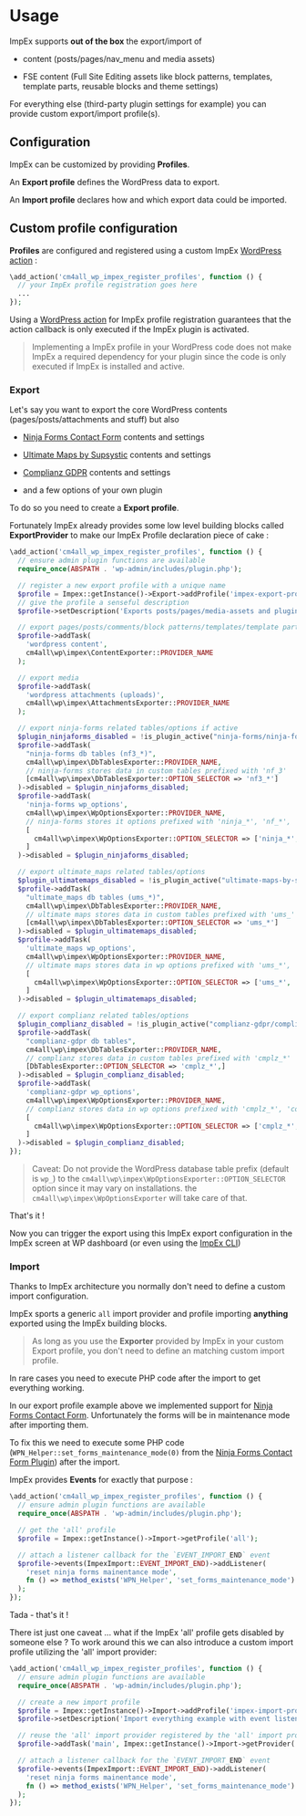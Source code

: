 <!-- toc -->

# Usage

ImpEx supports **out of the box** the export/import of

- content (posts/pages/nav_menu and media assets)

- FSE content (Full Site Editing assets like block patterns, templates, template parts, reusable blocks and theme settings)

For everything else (third-party plugin settings for example) you can provide custom export/import profile(s).

## Configuration

ImpEx can be customized by providing **Profiles**.

An **Export profile** defines the WordPress data to export.

An **Import profile** declares how and which export data could be imported.

## Custom profile configuration

**Profiles** are configured and registered using a custom ImpEx [WordPress action](https://developer.wordpress.org/plugins/hooks/actions/) :

```php
\add_action('cm4all_wp_impex_register_profiles', function () {
  // your ImpEx profile registration goes here
  ...
});
```

Using a [WordPress action](https://developer.wordpress.org/plugins/hooks/actions/) for ImpEx profile registration guarantees that the action callback is only executed if the ImpEx plugin is activated.

> Implementing a ImpEx profile in your WordPress code does not make ImpEx a required dependency for your plugin since the code is only executed if ImpEx is installed and active.

### Export

Let's say you want to export the core WordPress contents (pages/posts/attachments and stuff) but also

- [Ninja Forms Contact Form](https://wordpress.org/plugins/ninja-forms/) contents and settings

- [Ultimate Maps by Supsystic](https://wordpress.org/plugins/ultimate-maps-by-supsystic/) contents and settings

- [Complianz GDPR](https://wordpress.org/plugins/complianz-gdpr/) contents and settings

- and a few options of your own plugin

To do so you need to create a **Export profile**.

Fortunately ImpEx already provides some low level building blocks called **ExportProvider** to make our ImpEx Profile declaration piece of cake :

```php
\add_action('cm4all_wp_impex_register_profiles', function () {
  // ensure admin plugin functions are available
  require_once(ABSPATH . 'wp-admin/includes/plugin.php');

  // register a new export profile with a unique name
  $profile = Impex::getInstance()->Export->addProfile('impex-export-profile-example');
  // give the profile a senseful description
  $profile->setDescription('Exports posts/pages/media-assets and plugin data of complianz-gdpr,ninja-forms and ultimate-maps-by-supsystic');

  // export pages/posts/comments/block patterns/templates/template parts/reusable blocks
  $profile->addTask(
    'wordpress content',
    cm4all\wp\impex\ContentExporter::PROVIDER_NAME
  );

  // export media
  $profile->addTask(
    'wordpress attachments (uploads)',
    cm4all\wp\impex\AttachmentsExporter::PROVIDER_NAME
  );

  // export ninja-forms related tables/options if active
  $plugin_ninjaforms_disabled = !is_plugin_active("ninja-forms/ninja-forms.php");
  $profile->addTask(
    "ninja-forms db tables (nf3_*)",
    cm4all\wp\impex\DbTablesExporter::PROVIDER_NAME,
    // ninja-forms stores data in custom tables prefixed with 'nf_3'
    [cm4all\wp\impex\DbTablesExporter::OPTION_SELECTOR => 'nf3_*']
  )->disabled = $plugin_ninjaforms_disabled;
  $profile->addTask(
    'ninja-forms wp_options',
    cm4all\wp\impex\WpOptionsExporter::PROVIDER_NAME,
    // ninja-forms stores it options prefixed with 'ninja_*', 'nf_*', 'wp_nf_*', 'widget_ninja_*'
    [
      cm4all\wp\impex\WpOptionsExporter::OPTION_SELECTOR => ['ninja_*', 'nf_*', 'wp_nf_*', 'widget_ninja_*']
    ]
  )->disabled = $plugin_ninjaforms_disabled;

  // export ultimate_maps related tables/options
  $plugin_ultimatemaps_disabled = !is_plugin_active("ultimate-maps-by-supsystic/ums.php");
  $profile->addTask(
    "ultimate_maps db tables (ums_*)",
    cm4all\wp\impex\DbTablesExporter::PROVIDER_NAME,
    // ultimate maps stores data in custom tables prefixed with 'ums_'
    [cm4all\wp\impex\DbTablesExporter::OPTION_SELECTOR => 'ums_*']
  )->disabled = $plugin_ultimatemaps_disabled;
  $profile->addTask(
    'ultimate_maps wp_options',
    cm4all\wp\impex\WpOptionsExporter::PROVIDER_NAME,
    // ultimate maps stores data in wp options prefixed with 'ums_*', 'wp_ums_*'
    [
      cm4all\wp\impex\WpOptionsExporter::OPTION_SELECTOR => ['ums_*', 'wp_ums_*']
    ]
  )->disabled = $plugin_ultimatemaps_disabled;

  // export complianz related tables/options
  $plugin_complianz_disabled = !is_plugin_active("complianz-gdpr/complianz-gpdr.php");
  $profile->addTask(
    "complianz-gdpr db tables",
    cm4all\wp\impex\DbTablesExporter::PROVIDER_NAME,
    // complianz stores data in custom tables prefixed with 'cmplz_*'
    [DbTablesExporter::OPTION_SELECTOR => 'cmplz_*',]
  )->disabled = $plugin_complianz_disabled;
  $profile->addTask(
    'complianz-gdpr wp_options',
    cm4all\wp\impex\WpOptionsExporter::PROVIDER_NAME,
    // complianz stores data in wp options prefixed with 'cmplz_*', 'complianz_*'
    [
      cm4all\wp\impex\WpOptionsExporter::OPTION_SELECTOR => ['cmplz_*', 'complianz_*']
    ]
  )->disabled = $plugin_complianz_disabled;
});
```

> Caveat: Do not provide the WordPress database table prefix (default is `wp_`) to the `cm4all\wp\impex\WpOptionsExporter::OPTION_SELECTOR` option since it may vary on installations. the `cm4all\wp\impex\WpOptionsExporter` will take care of that.

That's it !

Now you can trigger the export using this ImpEx export configuration in the ImpEx screen at WP dashboard (or even using the [ImpEx CLI](./impex-cli.md))

### Import

Thanks to ImpEx architecture you normally don't need to define a custom import configuration.

ImpEx sports a generic `all` import provider and profile importing **anything** exported using the ImpEx building blocks.

> As long as you use the **Exporter** provided by ImpEx in your custom Export profile, you don't need to define an matching custom import profile.

In rare cases you need to execute PHP code after the import to get everything working.

In our export profile example above we implemented support for [Ninja Forms Contact Form](https://wordpress.org/plugins/ninja-forms/). Unfortunately the forms will be in maintenance mode after importing them.

To fix this we need to execute some PHP code (`WPN_Helper::set_forms_maintenance_mode(0)` from the [Ninja Forms Contact Form Plugin](https://wordpress.org/plugins/ninja-forms/)) after the import.

ImpEx provides **Events** for exactly that purpose :

```php
\add_action('cm4all_wp_impex_register_profiles', function () {
  // ensure admin plugin functions are available
  require_once(ABSPATH . 'wp-admin/includes/plugin.php');

  // get the 'all' profile
  $profile = Impex::getInstance()->Import->getProfile('all');

  // attach a listener callback for the `EVENT_IMPORT_END` event
  $profile->events(ImpexImport::EVENT_IMPORT_END)->addListener(
    'reset ninja forms mainentance mode',
    fn () => method_exists('WPN_Helper', 'set_forms_maintenance_mode') && WPN_Helper::set_forms_maintenance_mode(0)
  );
});
```

Tada - that's it !

There ist just one caveat ... what if the ImpEx 'all' profile gets disabled by someone else ?
To work around this we can also introduce a custom import profile utilizing the 'all' import provider:

```php
\add_action('cm4all_wp_impex_register_profiles', function () {
  // ensure admin plugin functions are available
  require_once(ABSPATH . 'wp-admin/includes/plugin.php');

  // create a new import profile
  $profile = Impex::getInstance()->Import->addProfile('impex-import-profile-example');
  $profile->setDescription('Import everything example with event listener');

  // reuse the 'all' import provider registered by the 'all' import profile
  $profile->addTask('main', Impex::getInstance()->Import->getProvider('all')->name);

  // attach a listener callback for the `EVENT_IMPORT_END` event
  $profile->events(ImpexImport::EVENT_IMPORT_END)->addListener(
    'reset ninja forms mainentance mode',
    fn () => method_exists('WPN_Helper', 'set_forms_maintenance_mode') && WPN_Helper::set_forms_maintenance_mode(0)
  );
});
```
